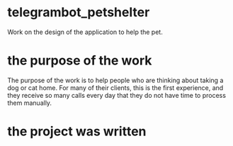# telegrambot_petshelter
Work on the design of the application to help the pet. 
# the purpose of the work
The purpose of the work is to help people who are thinking about taking a dog or cat home. For many of their clients, this is the first experience, and they receive so many calls every day that they do not have time to process them manually.
# the project was written

